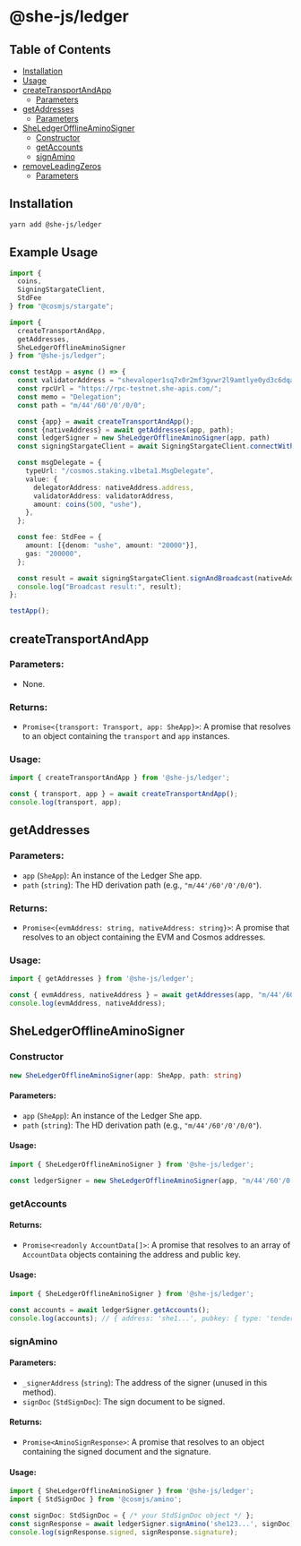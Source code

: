 # @she-js/ledger

## Table of Contents
- [Installation](#installation)
- [Usage](#usage)
- [createTransportAndApp](#createtransportandapp)
  - [Parameters](#createTransportAndApp-parameters)
- [getAddresses](#getaddresses)
  - [Parameters](#getAddresses-parameters)
- [SheLedgerOfflineAminoSigner](#sheledgerofflineaminosigner)
  - [Constructor](#SheLedgerOfflineAminoSigner-constructor)
  - [getAccounts](#SheLedgerOfflineAminoSigner-getAccounts)
  - [signAmino](#SheLedgerOfflineAminoSigner-signAmino)
- [removeLeadingZeros](#removeleadingzeros)
  - [Parameters](#removeLeadingZeros-parameters)

## Installation
```bash
yarn add @she-js/ledger
```

## Example Usage
```typescript
import {
  coins,
  SigningStargateClient,
  StdFee
} from "@cosmjs/stargate";

import {
  createTransportAndApp,
  getAddresses,
  SheLedgerOfflineAminoSigner
} from "@she-js/ledger";

const testApp = async () => {
  const validatorAddress = "shevaloper1sq7x0r2mf3gvwr2l9amtlye0yd3c6dqa4th95v";
  const rpcUrl = "https://rpc-testnet.she-apis.com/";
  const memo = "Delegation";
  const path = "m/44'/60'/0'/0/0";

  const {app} = await createTransportAndApp();
  const {nativeAddress} = await getAddresses(app, path);
  const ledgerSigner = new SheLedgerOfflineAminoSigner(app, path)
  const signingStargateClient = await SigningStargateClient.connectWithSigner(rpcUrl, ledgerSigner)

  const msgDelegate = {
    typeUrl: "/cosmos.staking.v1beta1.MsgDelegate",
    value: {
      delegatorAddress: nativeAddress.address,
      validatorAddress: validatorAddress,
      amount: coins(500, "ushe"),
    },
  };

  const fee: StdFee = {
    amount: [{denom: "ushe", amount: "20000"}],
    gas: "200000",
  };

  const result = await signingStargateClient.signAndBroadcast(nativeAddress.address, [msgDelegate], fee, memo)
  console.log("Broadcast result:", result);
};

testApp();
```


## createTransportAndApp

### Parameters:
- None.

### Returns:
- `Promise<{transport: Transport, app: SheApp}>`: A promise that resolves to an object containing the `transport` and `app` instances.

### Usage:
```typescript
import { createTransportAndApp } from '@she-js/ledger';

const { transport, app } = await createTransportAndApp();
console.log(transport, app);
```

## getAddresses

### Parameters:
- `app` (`SheApp`): An instance of the Ledger She app.
- `path` (`string`): The HD derivation path (e.g., `"m/44'/60'/0'/0/0"`).

### Returns:
- `Promise<{evmAddress: string, nativeAddress: string}>`: A promise that resolves to an object containing the EVM and Cosmos addresses.

### Usage:
```typescript
import { getAddresses } from '@she-js/ledger';

const { evmAddress, nativeAddress } = await getAddresses(app, "m/44'/60'/0'/0/0");
console.log(evmAddress, nativeAddress);
```

## SheLedgerOfflineAminoSigner

### Constructor

```typescript
new SheLedgerOfflineAminoSigner(app: SheApp, path: string)
```

#### Parameters:
- `app` (`SheApp`): An instance of the Ledger She app.
- `path` (`string`): The HD derivation path (e.g., `"m/44'/60'/0'/0/0"`).

#### Usage:
```typescript
import { SheLedgerOfflineAminoSigner } from '@she-js/ledger';

const ledgerSigner = new SheLedgerOfflineAminoSigner(app, "m/44'/60'/0'/0/0");
```

### getAccounts

#### Returns:
- `Promise<readonly AccountData[]>`: A promise that resolves to an array of `AccountData` objects containing the address and public key.

#### Usage:
```typescript
import { SheLedgerOfflineAminoSigner } from '@she-js/ledger';

const accounts = await ledgerSigner.getAccounts();
console.log(accounts); // { address: 'she1...', pubkey: { type: 'tendermint/PubKeySecp256k1', value: '...' } }
```

### signAmino

#### Parameters:
- `_signerAddress` (`string`): The address of the signer (unused in this method).
- `signDoc` (`StdSignDoc`): The sign document to be signed.

#### Returns:
- `Promise<AminoSignResponse>`: A promise that resolves to an object containing the signed document and the signature.

#### Usage:
```typescript
import { SheLedgerOfflineAminoSigner } from '@she-js/ledger';
import { StdSignDoc } from '@cosmjs/amino';

const signDoc: StdSignDoc = { /* your StdSignDoc object */ };
const signResponse = await ledgerSigner.signAmino('she123...', signDoc);
console.log(signResponse.signed, signResponse.signature);
```
